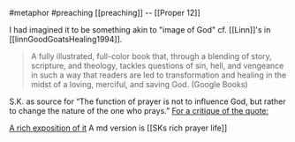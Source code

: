 #metaphor #preaching
[[preaching]] -- [[Proper 12]] 

I had imagined it to be something akin to "image of God" cf. [[Linn]]'s in [[linnGoodGoatsHealing1994]].  

> A fully illustrated, full-color book that, through a blending of story, scripture, and theology, tackles questions of sin, hell, and vengeance in such a way that readers are led to transformation and healing in the midst of a loving, merciful, and saving God. (Google Books)

S.K. as source for “The function of prayer is not to influence God, but rather to change the nature of the one who prays.” [For a critique of the quote:](https://joelkime.com/2023/11/18/why-i-dont-like-the-phrase-prayer-doesnt-change-god-it-changes-us-praying-in-the-spirit-preview/)

[A rich exposition of it](https://www.americamagazine.org/faith/2020/02/28/startling-prayer-life-soren-kierkegaard#:~:text=The%20function%20of%20prayer%20is%20not%20to,the%20nature%20of%20the%20one%20who%20prays.%E2%80%9D) A md version is [[SKs rich prayer life]]


